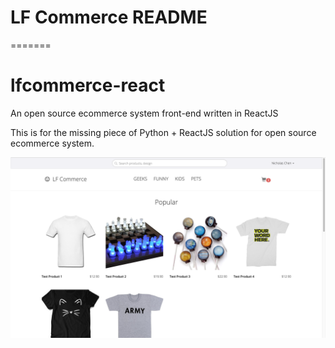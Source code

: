 # LF Commerce README
=======
# lfcommerce-react
An open source ecommerce system front-end written in ReactJS

This is for the missing piece of Python + ReactJS solution for open source ecommerce system.

![Alt Screenshot](./screenshot.png "Screenshot")

